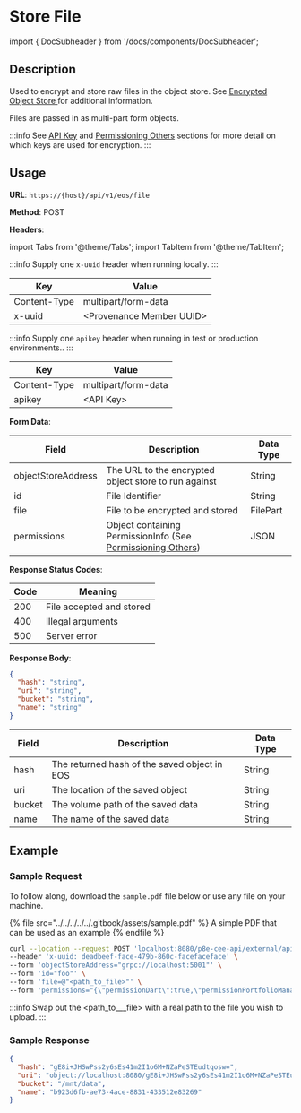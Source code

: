 # Store File

import { DocSubheader } from '/docs/components/DocSubheader';

<DocSubheader text="Encrypt and store any file"
/>

## Description

Used to encrypt and store raw files in the object store. See [Encrypted Object Store ](https://docs.provenance.io/p8e/overview/encrypted-object-store)for additional information.

Files are passed in as multi-part form objects.

:::info
See [API Key](../../#api-key-for-test-or-production-environments) and [Permissioning Others](../../../p8e-contract-execution-environment-p8e/key-management/permissioning-others.md) sections for more detail on which keys are used for encryption.
:::

## Usage

**URL**: `https://{host}/api/v1/eos/file`

**Method**: POST

**Headers**:

import Tabs from '@theme/Tabs';
import TabItem from '@theme/TabItem';

<Tabs>
<TabItem value="local" label="Local">

:::info
Supply one `x-uuid` header when running locally.
:::

| Key          | Value                      |
| ------------ | -------------------------- |
| Content-Type | multipart/form-data        |
| x-uuid       | \<Provenance Member UUID\> |

</TabItem>
<TabItem value="test-production" label="Test/Production">

:::info
Supply one `apikey` header when running in test or production environments..
:::

| Key          | Value               |
| ------------ | ------------------- |
| Content-Type | multipart/form-data |
| apikey       | \<API Key\>         |

</TabItem>
</Tabs>

**Form Data**:

| Field              | Description                                                                                                                                           | Data Type |
| ------------------ | ----------------------------------------------------------------------------------------------------------------------------------------------------- | --------- |
| objectStoreAddress | The URL to the encrypted object store to run against                                                                                                  | String    |
| id                 | File Identifier                                                                                                                                       | String    |
| file               | File to be encrypted and stored                                                                                                                       | FilePart  |
| permissions        | Object containing PermissionInfo (See [Permissioning Others](../../../p8e-contract-execution-environment-p8e/key-management/permissioning-others.md)) | JSON      |

**Response Status Codes**:

| Code | Meaning                  |
| ---- | ------------------------ |
| 200  | File accepted and stored |
| 400  | Illegal arguments        |
| 500  | Server error             |

**Response Body**:

```json
{
  "hash": "string",
  "uri": "string",
  "bucket": "string",
  "name": "string"
}
```

| Field  | Description                                  | Data Type |
| ------ | -------------------------------------------- | --------- |
| hash   | The returned hash of the saved object in EOS | String    |
| uri    | The location of the saved object             | String    |
| bucket | The volume path of the saved data            | String    |
| name   | The name of the saved data                   | String    |

## Example

### Sample Request

To follow along, download the `sample.pdf` file below or use any file on your machine.

{% file src="../../../../../.gitbook/assets/sample.pdf" %}
A simple PDF that can be used as an example
{% endfile %}

```bash
curl --location --request POST 'localhost:8080/p8e-cee-api/external/api/v1/eos/file' \
--header 'x-uuid: deadbeef-face-479b-860c-facefaceface' \
--form 'objectStoreAddress="grpc://localhost:5001"' \
--form 'id="foo"' \
--form 'file=@"<path_to_file>"' \
--form 'permissions="{\"permissionDart\":true,\"permissionPortfolioManager\":true}"'
```

:::info
Swap out the \<path_to\_\_\_file> with a real path to the file you wish to upload.
:::

### Sample Response

```json
{
  "hash": "gE8i+JHSwPss2y6sEs41m2I1o6M+NZaPeSTEudtqosw=",
  "uri": "object://localhost:8080/gE8i+JHSwPss2y6sEs41m2I1o6M+NZaPeSTEudtqosw=",
  "bucket": "/mnt/data",
  "name": "b923d6fb-ae73-4ace-8831-433512e83269"
}
```
